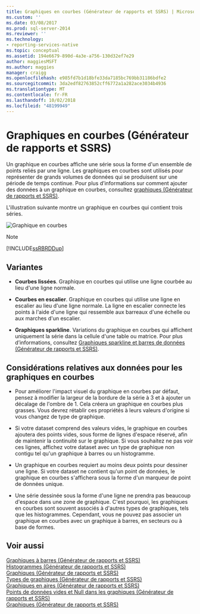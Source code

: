 ```yaml
---
title: Graphiques en courbes (Générateur de rapports et SSRS) | Microsoft Docs
ms.custom: ''
ms.date: 03/08/2017
ms.prod: sql-server-2014
ms.reviewer: ''
ms.technology:
- reporting-services-native
ms.topic: conceptual
ms.assetid: 194e6679-890d-4a3e-a756-130d32ef7e29
author: maggiesMSFT
ms.author: maggies
manager: craigg
ms.openlocfilehash: e985fd7b1d18bfe33da7185bc769bb31186bdfe2
ms.sourcegitcommit: 3da2edf82763852cff6772a1a282ace3034b4936
ms.translationtype: MT
ms.contentlocale: fr-FR
ms.lasthandoff: 10/02/2018
ms.locfileid: "48199949"
---
```

# <a name="line-charts-report-builder-and-ssrs"></a>Graphiques en courbes (Générateur de rapports et SSRS)
  Un graphique en courbes affiche une série sous la forme d'un ensemble de points reliés par une ligne. Les graphiques en courbes sont utilisés pour représenter de grands volumes de données qui se produisent sur une période de temps continue. Pour plus d’informations sur comment ajouter des données à un graphique en courbes, consultez [graphiques &#40;Générateur de rapports et SSRS&#41;](charts-report-builder-and-ssrs.md).  
  
 L'illustration suivante montre un graphique en courbes qui contient trois séries.  
  
 ![Graphique en courbes](../media/rs-linechart.gif "Graphique en courbes")  
  
> [!NOTE]  
>  [!INCLUDE[ssRBRDDup](../../includes/ssrbrddup-md.md)]  
  
## <a name="variations"></a>Variantes  
  
-   **Courbes lissées**. Graphique en courbes qui utilise une ligne courbée au lieu d'une ligne normale.  
  
-   **Courbes en escalier**. Graphique en courbes qui utilise une ligne en escalier au lieu d'une ligne normale. La ligne en escalier connecte les points à l'aide d'une ligne qui ressemble aux barreaux d'une échelle ou aux marches d'un escalier.  
  
-   **Graphiques sparkline**. Variations du graphique en courbes qui affichent uniquement la série dans la cellule d'une table ou matrice. Pour plus d’informations, consultez [Graphiques sparkline et barres de données &#40;Générateur de rapports et SSRS&#41;](sparklines-and-data-bars-report-builder-and-ssrs.md).  
  
## <a name="data-considerations-for-line-charts"></a>Considérations relatives aux données pour les graphiques en courbes  
  
-   Pour améliorer l'impact visuel du graphique en courbes par défaut, pensez à modifier la largeur de la bordure de la série à 3 et à ajouter un décalage de l'ombre de 1. Cela créera un graphique en courbes plus grasses. Vous devrez rétablir ces propriétés à leurs valeurs d'origine si vous changez de type de graphique.  
  
-   Si votre dataset comprend des valeurs vides, le graphique en courbes ajoutera des points vides, sous forme de lignes d'espace réservé, afin de maintenir la continuité sur le graphique. Si vous souhaitez ne pas voir ces lignes, affichez votre dataset avec un type de graphique non contigu tel qu'un graphique à barres ou un histogramme.  
  
-   Un graphique en courbes requiert au moins deux points pour dessiner une ligne.  Si votre dataset ne contient qu'un point de données, le graphique en courbes s'affichera sous la forme d'un marqueur de point de données unique.  
  
-   Une série dessinée sous la forme d'une ligne ne prendra pas beaucoup d'espace dans une zone de graphique.  C'est pourquoi, les graphiques en courbes sont souvent associés à d'autres types de graphiques, tels que les histogrammes. Cependant, vous ne pouvez pas associer un graphique en courbes avec un graphique à barres, en secteurs ou à base de formes.  
  
## <a name="see-also"></a>Voir aussi  
 [Graphiques à barres &#40;Générateur de rapports et SSRS&#41;](bar-charts-report-builder-and-ssrs.md)   
 [Histogrammes &#40;Générateur de rapports et SSRS&#41;](column-charts-report-builder-and-ssrs.md)   
 [Graphiques &#40;Générateur de rapports et SSRS&#41;](charts-report-builder-and-ssrs.md)   
 [Types de graphiques &#40;Générateur de rapports et SSRS&#41;](chart-types-report-builder-and-ssrs.md)   
 [Graphiques en aires &#40;Générateur de rapports et SSRS&#41;](area-charts-report-builder-and-ssrs.md)   
 [Points de données vides et Null dans les graphiques &#40;Générateur de rapports et SSRS&#41;](empty-and-null-data-points-in-charts-report-builder-and-ssrs.md)   
 [Graphiques &#40;Générateur de rapports et SSRS&#41;](charts-report-builder-and-ssrs.md)  
  
  
